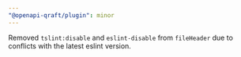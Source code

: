 ```yaml
---
"@openapi-qraft/plugin": minor
---
```


Removed `tslint:disable` and `eslint-disable` from `fileHeader` due to conflicts with the latest eslint version.
